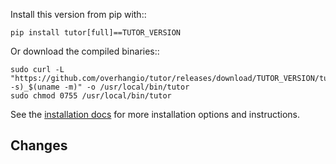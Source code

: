 Install this version from pip with::

    pip install tutor[full]==TUTOR_VERSION

Or download the compiled binaries::

    sudo curl -L "https://github.com/overhangio/tutor/releases/download/TUTOR_VERSION/tutor-$(uname -s)_$(uname -m)" -o /usr/local/bin/tutor
    sudo chmod 0755 /usr/local/bin/tutor

See the [installation docs](https://docs.tutor.overhang.io/install.html) for more installation options and instructions.

## Changes
